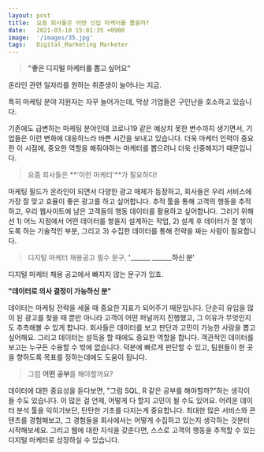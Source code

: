 ```yaml
---
layout: post
title:  요즘 회사들은 어떤 신입 마케터를 뽑을까?
date:   2021-03-10 15:01:35 +0900
image:  '/images/35.jpg'
tags:   Digital_Marketing Marketer
---
```

> **"좋은 디지털 마케터를 뽑고 싶어요"**

온라인 관련 일자리를 원하는 취준생이 늘어나는 지금.

특히 마케팅 분야 지원자는 자꾸 늘어가는데, 막상 기업들은 구인난을 호소하고 있습니다.

기존에도 급변하는 마케팅 분야인데 코로나19 같은 예상치 못한 변수까지 생기면서, 기업들은 이런 변화에 대응하느라 바쁜 시간을 보내고 있습니다. 더욱 마케터 인력이 중요한 이 시점에, 중요한 역할을 해줘야하는 마케터를 뽑으려니 더욱 신중해지기 때문입니다.

> 요즘 회사들은 **'이런 마케터'**가 필요하다!

마케팅 필드가 온라인이 되면서 다양한 광고 매체가 등장하고, 회사들은 우리 서비스에 가장 잘 맞고 효율이 좋은 광고를 하고 싶어합니다. 추적 툴을 통해 고객의 행동을 추적하고, 우리 웹사이트에 남은 고객들의 행동 데이터를 활용하고 싶어합니다. 그러기 위해선 1) 어느 지점에서 어떤 데이터를 쌓을지 설계하는 작업, 2) 설계 후 데이터가 잘 쌓이도록 하는 기술적인 부분, 그리고 3) 수집한 데이터를 통해 전략을 짜는 사람이 필요합니다.

> 디지털 마케터 채용공고 필수 문구, **'______ ______하신 분'**

디지털 마케터 채용 공고에서 빠지지 않는 문구가 있죠.

**"데이터로 의사 결정이 가능하신 분"**

데이터는 마케팅 전략을 세울 때 중요한 지표가 되어주기 때문입니다. 단순히 유입을 많이 된 광고를 찾을 때 뿐만 아니라 고객이 어떤 퍼널까지 진행했고, 그 이유가 무엇인지도 추측해볼 수 있게 합니다. 회사들은 데이터를 보고 판단과 고민이 가능한 사람을 뽑고 싶어해요.
그리고 데이터는 설득을 할 때에도 중요한 역할을 합니다. 객관적인 데이터를 보고는 누구든 수용할 수 밖에 없습니다. 덕분에 빠르게 판단할 수 있고, 팀원들이 한 곳을 향하도록 목표를 정하는데에도 도움이 됩니다.

> 그럼 **어떤 공부**를 해야할까요?

데이터에 대한 중요성을 듣다보면, "그럼 SQL, R 같은 공부를 해야할까?"하는 생각이 들 수도 있습니다. 이 많은 걸 언제, 어떻게 다 할지 고민이 될 수도 있어요. 어려운 데이터 분석 툴을 익히기보단, 탄탄한 기초를 다지는게 중요합니다. 최대한 많은 서비스와 콘텐츠를 경험해보고, 그 경험들을 회사에서는 어떻게 수집하고 있는지 생각하는 것분터 시작해보세요. 그리고 웹에 대한 지식을 갖춘다면, 스스로 고객의 행동을 추적할 수 있는 디지털 마케터로 성장하실 수 있습니다.
